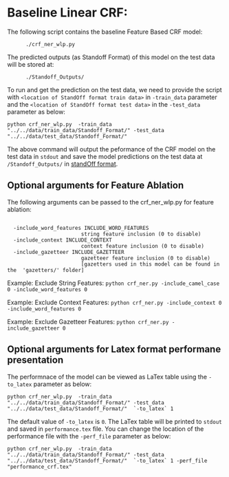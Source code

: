 # Baseline Linear CRF:


The following script contains the baseline Feature Based CRF model:
```
      ./crf_ner_wlp.py

```

The predicted outputs (as Standoff Format) of this model on the test data will be stored at:
```
      ./Standoff_Outputs/
```
To run and get the prediction on the test data, we need to provide the script with `<location of StandOff format train data>` in `-train_data` parameter and the `<location of StandOff format test data>` in the `-test_data` parameter as below:

```
python crf_ner_wlp.py  -train_data "../../data/train_data/Standoff_Format/" -test_data "../../data/test_data/Standoff_Format/"
```



The above command will output the peformance of the CRF model on the test data in `stdout` and save the model predictions on the test data at `/Standoff_Outputs/` in [standOff format](../../data/Readme.md##-The-standoff-format:).



## Optional arguments for Feature Ablation


The following arguments can be passed to the crf_ner_wlp.py for feature ablation:

```

  -include_word_features INCLUDE_WORD_FEATURES
                        string feature inclusion (0 to disable)
  -include_context INCLUDE_CONTEXT
                        context feature inclusion (0 to disable)
  -include_gazetteer INCLUDE_GAZETTEER
                        gazetteer feature inclusion (0 to disable) 
                        [gazetters used in this model can be found in the  'gazetters/' folder]
```

Example: Exclude String Features:  `python crf_ner.py -include_camel_case 0 -include_word_features 0`

Example: Exclude Context Features:  `python crf_ner.py -include_context 0 -include_word_features 0`


Example: Exclude Gazetteer Features:  `python crf_ner.py -include_gazetteer 0`



## Optional arguments for Latex format performane presentation

The performnace of the model can be viewed as LaTex table using the  `-to_latex` parameter as below:

```
python crf_ner_wlp.py  -train_data "../../data/train_data/Standoff_Format/" -test_data "../../data/test_data/Standoff_Format/"  `-to_latex` 1
```

The default value of `-to_latex` is `0`. The LaTex table will be printed to `stdout` and saved in `performance.tex` file. You can change the location of the performance file with the `-perf_file` parameter as below:

```
python crf_ner_wlp.py  -train_data "../../data/train_data/Standoff_Format/" -test_data "../../data/test_data/Standoff_Format/"  `-to_latex` 1 -perf_file "performance_crf.tex"
```




